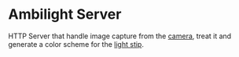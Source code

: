 # Ambilight Server

HTTP Server that handle image capture from the [camera](../camera/README.md), treat it and generate a color scheme for the [light stip](../light-strip/README.md).
